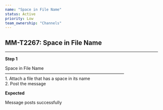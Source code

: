 ```yaml
---
name: "Space in File Name"
status: Active
priority: Low
team_ownership: "Channels"
---
```


## MM-T2267: Space in File Name

---

**Step 1**

Space in File Name\
————————————————————————————\
1\. Attach a file that has a space in its name\
2\. Post the message

**Expected**

Message posts successfully
